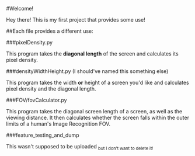 #Welcome!
 
Hey there! This is my first project that provides some use!

##Each file provides a different use:

###pixelDensity.py

This program takes the **diagonal length** of the screen and calculates its pixel density.

###densityWidthHeight.py (I should've named this something else)

This program takes the width **or** height of a screen you'd like and calculates pixel density and the diagonal length.

###FOV/fovCalculator.py

This program takes the diagonal screen length of a screen, as well as the viewing distance. It then calculates whether the screen falls within the outer limits of a human's
Image Recognition FOV.

###feature_testing_and_dump

This wasn't supposed to be uploaded <sub>but I don't want to delete it!</sub>
